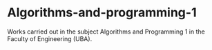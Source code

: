 # Algorithms-and-programming-1
Works carried out in the subject Algorithms and Programming 1 in the Faculty of Engineering (UBA).
